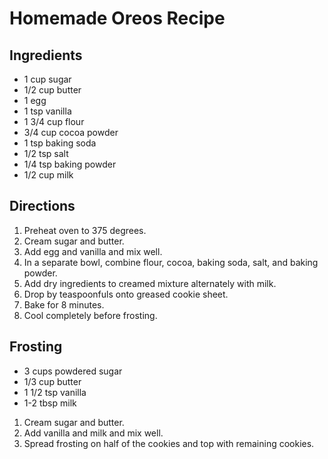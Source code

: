 # Homemade Oreos Recipe
## Ingredients
* 1 cup sugar
* 1/2 cup butter
* 1 egg
* 1 tsp vanilla
* 1 3/4 cup flour
* 3/4 cup cocoa powder
* 1 tsp baking soda
* 1/2 tsp salt
* 1/4 tsp baking powder
* 1/2 cup milk
## Directions
1. Preheat oven to 375 degrees.
2. Cream sugar and butter.
3. Add egg and vanilla and mix well.
4. In a separate bowl, combine flour, cocoa, baking soda, salt, and baking powder.
5. Add dry ingredients to creamed mixture alternately with milk.
6. Drop by teaspoonfuls onto greased cookie sheet.
7. Bake for 8 minutes.
8. Cool completely before frosting.
## Frosting
* 3 cups powdered sugar
* 1/3 cup butter
* 1 1/2 tsp vanilla
* 1-2 tbsp milk
1. Cream sugar and butter.
2. Add vanilla and milk and mix well.
3. Spread frosting on half of the cookies and top with remaining cookies.
